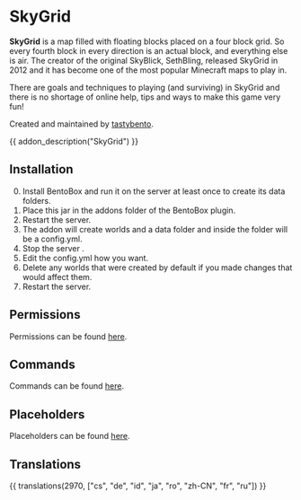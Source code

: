 # SkyGrid

**SkyGrid** is a map filled with floating blocks placed on a four block grid. So every fourth block in every direction is an actual block, and everything else is air.  The creator of the original SkyBlick, SethBling, released SkyGrid in 2012 and it has become one of the most popular Minecraft maps to play in.

There are goals and techniques to playing (and surviving) in SkyGrid and there is no shortage of online help, tips and ways to make this game very fun!

Created and maintained by [tastybento](https://github.com/tastybento).

{{ addon_description("SkyGrid") }}

## Installation

0. Install BentoBox and run it on the server at least once to create its data folders.
1. Place this jar in the addons folder of the BentoBox plugin.
2. Restart the server.
3. The addon will create worlds and a data folder and inside the folder will be a config.yml.
4. Stop the server .
5. Edit the config.yml how you want.
6. Delete any worlds that were created by default if you made changes that would affect them.
7. Restart the server.

## Permissions

Permissions can be found [here](Permissions).

## Commands

Commands can be found [here](Commands).

## Placeholders

Placeholders can be found [here](Placeholders).

## Translations

{{ translations(2970, ["cs", "de", "id", "ja", "ro", "zh-CN", "fr", "ru"]) }}
